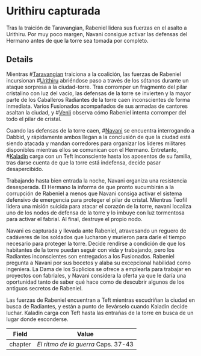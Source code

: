 # Urithiru capturada
Tras la traición de Taravangian, Rabeniel lidera sus fuerzas en el asalto a Urithiru. Por muy poco margen, Navani consigue activar las defensas del Hermano antes de que la torre sea tomada por completo.

## Details
Mientras #[Taravangian](characters/taravangian) traiciona a la coalición, las fuerzas de Rabeniel incursionan #[Urithiru](locations/urithiru) abriéndose paso a través de los sótanos durante un ataque sorpresa a la ciudad-torre. Tras corromper un fragmento del pilar cristalino con luz del vacío, las defensas de la torre se invierten y la mayor parte de los Caballeros Radiantes de la torre caen inconscientes de forma inmediata. Varios Fusionados acompañados de sus armadas de cantores asaltan la ciudad, y #[Venli](characters/venli) observa cómo Rabeniel intenta corromper del todo el pilar de cristal.

Cuando las defensas de la torre caen, #[Navani](characters/navani) se encuentra interrogando a Dabbid, y rápidamente ambos llegan a la conclusión de que la ciudad está siendo atacada y mandan corredores para organizar los líderes militares disponibles mientras ellos se comunican con el Hermano. Entretanto, #[Kaladin](characters/kaladin) carga con un Teft inconsciente hasta los aposentos de su familia, tras darse cuenta de que la torre está indefensa, decide pasar desapercibido. 

Trabajando hasta bien entrada la noche, Navani organiza una resistencia desesperada. El Hermano la informa de que pronto sucumbirán a la corrupción de Rabeniel a menos que Navani consiga activar el sistema defensivo de emergencia para proteger el pilar de cristal. Mientras Teofil lidera una misión suicida para atacar el corazón de la torre, navani localiza uno de los nodos de defensa de la torre y lo imbuye con luz tormentosa para activar el fabrial. Al final, destruye el propio nodo.

Navani es capturada y llevada ante Rabeniel, atravesando un reguero de cadáveres de los soldados que lucharon y murieron para darle el tiempo necesario para proteger la torre. Decide rendirse a condición de que los habitantes de la torre puedan seguir con vida y trabajando, pero los Radiantes inconscientes son entregados a los Fusionados. Rabeniel pregunta a Navani por sus bocetos y alaba su excepcional habilidad como ingeniera. La Dama de los Suplicios se ofrece a emplearla para trabajar en proyectos con fabriales, y Navani considera la oferta ya que le daría una oportunidad tanto de saber qué hace como de descubrir algunos de los antiguos secretos de Rabeniel.

Las fuerzas de Rabeniel encuentran a Teft mientras escudriñan la ciudad en busca de Radiantes, y están a punto de llevárselo cuando Kaladin decide luchar. Kaladin carga con Teft hasta las entrañas de la torre en busca de un lugar donde esconderse. 

| Field | Value |
| ----- | ----- |
| chapter | *El ritmo de la guerra* Caps. 37-43|
